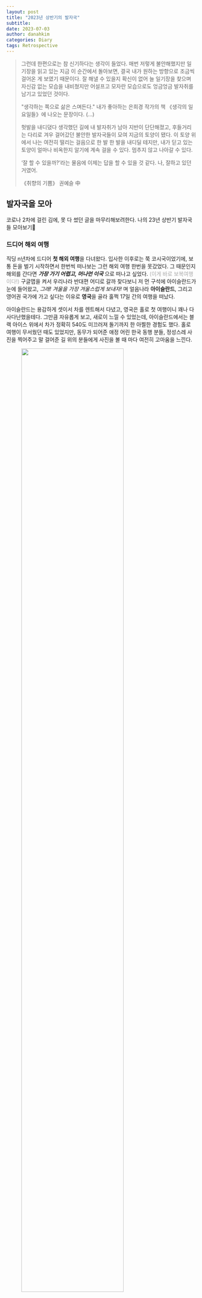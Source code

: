```yaml
---
layout: post
title: "2023년 상반기의 발자국"
subtitle: 
date: 2023-07-03
author: danahkim
categories: Diary
tags: Retrospective
---
```


>  그런데 한편으로는 참 신기하다는 생각이 들었다. 매번 저렇게 불안해했지만 일기장을 읽고 있는 지금 이 순간에서 돌아보면, 결국 내가 원하는 방향으로 조금씩 걸어온 게 보였기 때문이다. 잘 해낼 수 있을지 확신이 없어 늘 일기장을 찾으며 자신감 없는 모습을 내비쳤지만 어설프고 모자란 모습으로도 엉금엉금 발자취를 남기고 있었던 것이다.
> 
> "생각하는 쪽으로 삶은 스며든다." 내가 좋아하는 은희경 작가의 책  《생각의 일요일들》에 나오는 문장이다. (...)
>
> 헛발을 내디뎠다 생각했던 길에 내 발자취가 남아 지반이 단단해졌고, 후들거리는 다리로 겨우 걸어갔던 불안한 발자국들이 모여 지금의 토양이 됐다. 이 토양 위에서 나는 여전히 떨리는 걸음으로 한 발 한 발을 내디딜 테지만, 내가 딛고 있는 토양이 얼마나 비옥한지 알기에 계속 걸을 수 있다. 멈추지 않고 나아갈 수 있다.
>
>  ‘잘 할 수 있을까?’라는 물음에 이제는 답을 할 수 있을 것 같다. 나, 잘하고 있던 거였어.
>
> 《취향의 기쁨》 권예슬 中



## 발자국을 모아

코로나 2차에 걸린 김에, 못 다 썼던 글을 마무리해보려한다. 나의 23년 상반기 발자국들 모아보기👣



### 드디어 해외 여행

직딩 n년차에 드디어 **첫 해외 여행**을 다녀왔다. 입사한 이후로는 쭉 코시국이었기에, 보통 돈을 벌기 시작하면서 한번씩 떠나보는 그런 해외 여행 한번을 못갔었다. 그 때문인지 해외를 간다면 ***가장 가기 어렵고, 머나먼 이국*** 으로 떠나고 싶었다. <span style = "color: DarkGray;">(이게 바로 보복여행이다!)</span> 구글맵을 켜서 우리나라 반대편 어디로 갈까 찾다보니 저 먼 구석에 아이슬란드가 눈에 들어왔고, *그래! 겨울을 가장 겨울스럽게 보내자!* 며 얼음나라 **아이슬란드**, 그리고 영어권 국가에 가고 싶다는 이유로 **영국**을 골라 훌쩍 17일 간의 여행을 떠났다.

아이슬란드는 용감하게 셋이서 차를 렌트해서 다녔고, 영국은 홀로 첫 여행이니 꽤나 다사다난했을테다. 그만큼 자유롭게 보고, 새로이 느낄 수 있었는데, 아이슬란드에서는 블랙 아이스 위에서 차가 정확히 540도 미끄러져 돌기까지 한 아찔한 경험도 했다. 홀로 여행이 무서웠던 때도 있었지만, 동무가 되어준 애정 어린 한국 동행 분들, 정성스레 사진을 찍어주고 말 걸어준 길 위의 분들에게 사진을 볼 때 마다 여전히 고마움을 느낀다.

<figure>
<img src="/assets/images/2023-07-03-First-half-2023-memoirs_images/IMG_6640.jpeg" width="80%"/>
<figcaption><center>영화 '인터스텔라' 얼음행성 촬영지인 스카프타펠 빙하 투어</center></figcaption>
</figure>

<figure>
<img src="/assets/images/2023-07-03-First-half-2023-memoirs_images/IMG_1055.jpeg" width="80%"/>
<figcaption><center>로망이었던 (목숨을 건) 1번 국도 사진</center></figcaption>
</figure>

<figure>
<img src="/assets/images/2023-07-03-First-half-2023-memoirs_images/IMG_8323.jpeg" width="80%"/>
<figcaption><center>아이슬란드에 왔으면 자고로.. 라기엔 정말 뵙기 어려웠던 오로라느님 </center></figcaption>
</figure>

<figure>
<img src="/assets/images/2023-07-03-First-half-2023-memoirs_images/IMG_0086.jpeg" width="80%"/>
<figcaption><center>런던에 왔으면 자고로.. 런던아이 국룰 포즈</center></figcaption>
</figure>

<figure>
<img src="/assets/images/2023-07-03-First-half-2023-memoirs_images/IMG_2757.jpeg" width="80%"/>
<figcaption><center>런던의 박물관은 양심상 무료 입장이랍니다</center></figcaption>
</figure>

<figure>
<img src="/assets/images/2023-07-03-First-half-2023-memoirs_images/IMG_2565.jpeg" width="80%"/>
<figcaption><center>뾰족뾰족한 건물과 흐린 하늘. 해리포터의 도시 에딘버러</center></figcaption>
</figure>

그때 본 풍경과 내가 느낀 생각을 절대 잊지 않겠노라 했지만, 벌써 이렇게 기억이 흐려지는게 못내 아쉽다. 미래의 내가 이렇게 아쉬워할 줄 알고 과거의 내가 선제적으로(?) 고프로까지 사가서 부지런히 영상을 찍어왔건만, 아직도 그 선명한 영상들은 SD카드 안에서 동면 중이다. 그래서 내가 무엇을 했고 어떤 걸 느꼈냐면... 은 **여행기**로 담아보려 한다. *To be continued*. <span style = "color: DarkGray;">(올해 안에 영상 편집..할 수 있겠지?😅)</span>


### Software 직군이 되다

올해 Software 직군으로 전환하면서 **데이터 엔지니어링** 직무로 변경되었다. 이건 나에게 꽤나 마일스톤같은 일인게 나는 문과였기에 과거에는 내가 Software 직군이 되리라 상상해보지 못했기 때문이다. 개발자들만의 시험이라고 생각했었던 알고리즘 코딩테스트를 통과하고 Software 직군 전환 요건을 충족하였는데, 이 시점에 TF 조직으로 이동하며 Data Governance의 업무를 맡아 데이터 엔지니어링의 직무로 변경하게 되었다.

*'내 전공을 잘 살릴 수 있을까? 내가 하고 싶은 일을 할 수 있을까? 개발 전공이 아닌데 잘 할 수 있을까?'* 하는 고민에 불안한 적이 나는 여러 날 있다. 그러나 생각하는 쪽으로 삶은 스며든다고 하던가. 불확실한 미래에 불안해하며 스트레스 받으면서도 그때마다 내딛었던 걸음들이 결국 어떤 방향으로 가고 있다는 것을 믿는다. 이 발걸음으로 또 나는 어떤 길을 만들어 가게 될지 궁금하다.

<style>
.video_wrap { position:relative;padding-bottom:52.25% ;height:0; width:100% ;  }
.video_wrap_iframe {position:absolute;top:0;left:0;width:100%;height:100%;}
</style>

<div class="video_wrap">
	<iframe class="video_wrap_iframe" src="https://www.youtube.com/embed/cQgfvx_7sw8" title="The new Morning | 19시의 모닝 편 | 기아" frameborder="0" allow="accelerometer; autoplay; clipboard-write; encrypted-media; gyroscope; picture-in-picture; web-share" allowfullscreen></iframe>
</div>


데이터 엔지니어로 전환하자마자 '데이터 엔지니어의 모닝'라는 광고가 나왔다. 아무래도 이름이 Data + Engineer이다보니 요즘 관심 받을만한 직무인가보다. 아직은 데이터에 대해서도, 개발에 대해서도 아직 알아가야 할 게 많지만, 이 직무에서 배우는 것들이 흥미롭고 또 재미있다! 그런데 19시에 출근해서 어떤 일을 하는지는.. 이런 부분에 대해 일년 동안 배워보고, 다음에 글로 다뤄봐야겠다.

<figure>
<img src="/assets/images/2023-07-03-First-half-2023-memoirs_images/morning1.png" width="80%"/>
<figcaption><center>진짜 이렇게 생겼나요? -> O </center></figcaption>
</figure>

<figure>
<img src="/assets/images/2023-07-03-First-half-2023-memoirs_images/morning2.png" width="80%"/>
<figcaption><center>진짜 이렇게 일하나요? -> X 코드보고 저렇게 웃고 있으면 개발자가 아닙니다</center></figcaption>
</figure>
<figure>
<img src="/assets/images/2023-07-03-First-half-2023-memoirs_images/programmer.png" width="50%"/>
<figcaption><center>바람직한 모습</center></figcaption>
</figure>



### 랏을 흘려요?

"죄송하지만.. 마는게 뭐예요?" 예전에 '테이블을 만다'는 표현을 처음 듣고 내가 한 질문이다. 

- A: "테이블 다 **말렸어요**?" ---> (테이블을 바짝 말린다고?(**dry**))
- B: "네, 테이블 다 **말았어요**." ---> (테이블을 돌돌 말았다고?(**roll**))

이런 대화를 들을 때 마다 나는 머릿 속에 괄호 속의 이미지가 그려져 혼자 속으로 웃음을 참곤 했다.

업에서는 으레 모두 통용되는 고유한 표현이 있다. 테이블을 만다, 그리고 공정을 태운다, 랏을 흘린다. 말아? 태워? 흘려? 처음에는 이게 무슨 말이지 하다가 결국 적응해서 나도 똑같이 쓰게 되는 표현이다. 쓰다보니 뭐 이보다 더 적절한 동사가 없달까.

지금 있는 회사는 가장 복잡한 업 중 하나이다. 하나의 제품을 만들기 위해 판매, 제조, 인프라 등 여러 도메인의 다양한 프로세스를 거치며 많은 직무의 사람들이 함께 일을 하고 있다. 워낙 어려운 용어와 고유한 낯선 표현으로 단어조차 알아듣는게 많이 어려웠지만, 이제는 나도 점차 익숙해지고 있다.

그런데 어떤 순간에 불현듯, 내가 이런 표현을 사용하는게 익숙해졌다는 느낌을 받았다. 적응을 잘 하고 있다는 편안한 기분이 들면서도, 또 한편으로는 어쩌면 이렇게 동화된다는 생각에 무서웠다. 나라는 사람을 잃어버리지 않게, **처음의 낯선 느낌을 잊지 않고 싶다.**


### 요즘, 다시 아날로그

다들 알다시피 직장인은 월화수목금 출근하면 주말은 고작 이틀. 평일엔 퇴근하고 운동만 다녀와도 금방 10시다. 이렇게 빠르게 흘러가는 시간 속에 나는 무엇을 위해 사는걸까? 이 중 진짜 내 것은 무엇일까? 이런 생각을 오랫동안 했다.

요즘에는 사는 건 꼭 무엇을 위해서는 아니라는 생각이 든다. **무엇을 위해 사는게 아니라면 현재에 충실하고 나의 순간들을 잘 담아둬야겠다**..는 생각에서 시작한 나의 의식이, **사진으로 간직하는 것**에 닿아버렸다. 그것도 **아날로그 필름 사진**. 집 장롱에 잠들어 있던 아빠의 오래된 1996년도 올림픽 기념 카메라를 찾았다.

<figure>
<img src="/assets/images/2023-07-03-First-half-2023-memoirs_images/IMG_3619.jpeg" width="80%"/>
<figcaption><center>지금은 사라진 삼성 KENOX 필름카메라. 여행갈 때 캐리어에 가져갔다가 플라스틱에 금이 갔다.. (아빠 미안 ㅠㅠ)</center></figcaption>
</figure>

<figure>
<img src="/assets/images/2023-07-03-First-half-2023-memoirs_images/IMG_3621.jpeg" width="80%"/>
<figcaption><center>1996년도 애틀랜타 올림픽 기념 마크</center></figcaption>
</figure>



사진은 순간을 오래 기억하는 가장 좋은 방법이다. 특히 필름 카메라는 한 장 씩 소중하게 셔터를 누르며 그 순간을 더 강렬한 기억으로 만들어 준다. 당장 결과를 알 수 없으니 인화까지 기다리는 설렘을 준다. 그렇게 인화된 사진은 잘 보이는 어딘가에 걸어두고 기억을 곱씹게 한다.

나는 아이패드로 다이어리 쓰기를 몇 번이나 도전하다가, 실패하고는 여전히 종이 다이어리를 쓴다. 언제 어디서나 읽는 전자책도 좋지만, 정말 아껴보고픈 책은 종이책을 구매해 형광펜을 치며 본다. **'내 것'**이라는 소유의 인식은 여전히 디지털이 아날로그를 대체할 수 없나보다. 디지털이 아날로그를 완전히 대체할 수 없는 것은 마찬가지로 AI가 사람을 완전히 대체하지 못하게 된다는 것일까..

마무리를 어떻게 해야할지 모르겠다. 아날로그가 좋아지려는건 Y2K 유행에 나의 무의식이 만들어낸 반응 때문인가, 아니면 이것 조차 기억의 향수인가. 어쨌거나 내가 이 블로그에 기록하는 지금 이 행위도 흩어지는 기억을 붙잡는 그 일환인 것 같다.

### 뿌듯했던 순간들

- 👏 홀로 하는 첫 여행을 했다.
- 👏 개발자들의 영역이라 생각했었던 코딩테스트 SW Certi Advanced를 통과했다.
- 👏 내가 간사인 학습조직이 상반기 우수 조직으로 선정되어 사장님께 시상을 받았다.